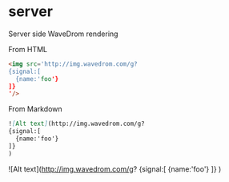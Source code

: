 # server
Server side WaveDrom rendering

From HTML

```html
<img src='http://img.wavedrom.com/g?
{signal:[
  {name:'foo'}
]}
'/>
```

From Markdown

```md
![Alt text](http://img.wavedrom.com/g?
{signal:[
  {name:'foo'}
]}
)
```

![Alt text](http://img.wavedrom.com/g?
{signal:[
  {name:'foo'}
]}
)
